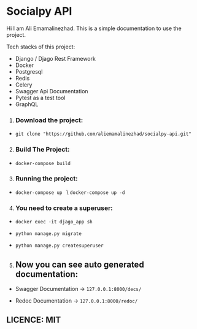 # Socialpy API
Hi I am Ali Emamalinezhad.
This is a simple documentation to use the project.

Tech stacks of this project:
* Django / Djago Rest Framework
* Docker
* Postgresql
* Redis
* Celery
* Swagger Api Documentation
* Pytest as a test tool
* GraphQL

1. ### Download the project:

* `git clone "https://github.com/aliemamalinezhad/socialpy-api.git"`

2. ### Build The Project:

* `docker-compose build`

3. ### Running the project:

* `docker-compose up ` \ `docker-compose up -d`

4. ### You need to create a superuser:

* `docker exec -it djago_app sh`

* `python manage.py migrate`

* `python manage.py createsuperuser`

5. ## Now you can see auto generated documentation:

* Swagger Documentation -> `127.0.0.1:8000/decs/`

* Redoc Documentation -> `127.0.0.1:8000/redoc/`


## LICENCE: MIT